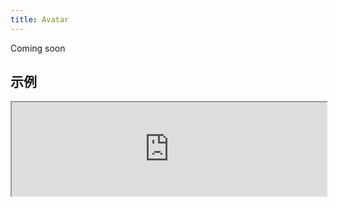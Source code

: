 ```yaml
---
title: Avatar
---
```

Coming soon

## 示例

<div><iframe style="width: 100%; margin: 0;" src="https://uiexplorer.blankapp.org/slices/avatar-example" scrolling="no" /></div>

```jsx
<Avatar
  source={{ uri: '...' }}
/>
```

## 变化形式

### 尺寸

<div><iframe style="width: 100%; margin: 0;" src="https://uiexplorer.blankapp.org/slices/avatar-variations-size" scrolling="no" /></div>

```jsx
<Avatar source={{ uri: '...' }} size="mini" />
<Avatar source={{ uri: '...' }} size="small" />
<Avatar source={{ uri: '...' }} size="medium" />
<Avatar source={{ uri: '...' }} size="large" />
<Avatar source={{ uri: '...' }} size="big" />
```

## API

### Props

名称 | 描述 | 类型 | 可选值 | 默认值
--- | --- | --- | --- | ---
`size` | 头像的大小 | enum | `mini`, </br>`small`, </br>`medium`, </br>`large`, </br>`big` | `medium`

Based on https://facebook.github.io/react-native/docs/view.html
